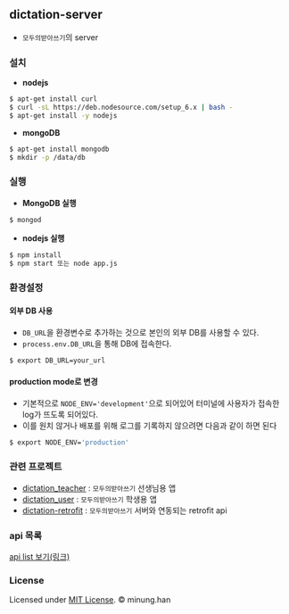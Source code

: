 ## dictation-server
- `모두의받아쓰기`의 server

### 설치
- **nodejs**
```bash
$ apt-get install curl
$ curl -sL https://deb.nodesource.com/setup_6.x | bash -
$ apt-get install -y nodejs
```

- **mongoDB**
```bash
$ apt-get install mongodb
$ mkdir -p /data/db
```

### 실행
- **MongoDB 실행**
```bash
$ mongod
```
- **nodejs 실행**
```bash
$ npm install
$ npm start 또는 node app.js
```

### 환경설정
#### 외부 DB 사용  
- `DB_URL`을 환경변수로 추가하는 것으로 본인의 외부 DB를 사용할 수 있다.
- `process.env.DB_URL`을 통해 DB에 접속한다.
```bash
$ export DB_URL=your_url
```

#### production mode로 변경  
- 기본적으로 `NODE_ENV='development'`으로 되어있어 터미널에 사용자가 접속한 log가 뜨도록 되어있다.
- 이를 원치 않거나 배포를 위해 로그를 기록하지 않으려면 다음과 같이 하면 된다
```bash
$ export NODE_ENV='production'
```

### 관련 프로젝트
- [dictation_teacher](https://github.com/dohun94/dictation_teacher) : `모두의받아쓰기` 선생님용 앱
- [dictation_user](https://github.com/dohun94/dictation_user) : `모두의받아쓰기` 학생용 앱
- [dictation-retrofit](https://github.com/hmu332233/dictation-retrofit) : `모두의받아쓰기` 서버와 연동되는 retrofit api

### api 목록
[api list 보기(링크)](/doc/api_list.md)

### License

Licensed under [MIT License](LICENSE). © minung.han

